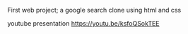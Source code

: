 First web project; a google search clone using html and css

youtube presentation https://youtu.be/ksfoQSokTEE
